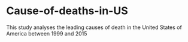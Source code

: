 # Cause-of-deaths-in-US
This study analyses the leading causes of death in the United States of America between 1999 and 2015
